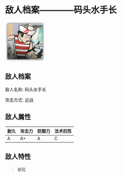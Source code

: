 # 敌人档案————码头水手长

![码头水手长](./eneIcons/码头水手长.png)

## 敌人档案

敌人名称: 码头水手长

攻击方式: 近战

## 敌人属性

| 耐久      | 攻击力  | 防御力 | 法术抗性 |
|---------|------|-----|------|
| A | A+ | A | C |

## 敌人特性
> 晕眩
